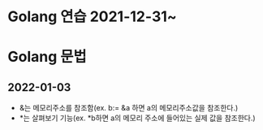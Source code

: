# Golang 연습 2021-12-31~

Golang 문법
===========
2022-01-03
----------
* &는 메모리주소를 참조함(ex. b:= &a 하면 a의 메모리주소값을 참조한다.)
* *는 살펴보기 기능(ex. *b하면 a의 메모리 주소에 들어있는 실제 값을 참조한다.)
 
